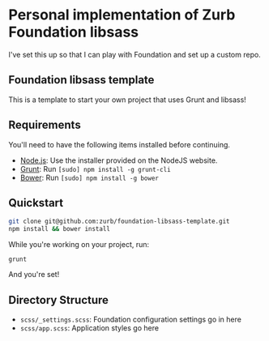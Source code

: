 # Personal implementation of Zurb Foundation libsass

I've set this up so that I can play with Foundation and set up a custom repo.

## Foundation libsass template

This is a template to start your own project that uses Grunt and libsass!

## Requirements

You'll need to have the following items installed before continuing.

  * [Node.js](http://nodejs.org): Use the installer provided on the NodeJS website.
  * [Grunt](http://gruntjs.com/): Run `[sudo] npm install -g grunt-cli`
  * [Bower](http://bower.io): Run `[sudo] npm install -g bower`

## Quickstart

```bash
git clone git@github.com:zurb/foundation-libsass-template.git
npm install && bower install
```

While you're working on your project, run:

`grunt`

And you're set!

## Directory Structure

  * `scss/_settings.scss`: Foundation configuration settings go in here
  * `scss/app.scss`: Application styles go here
